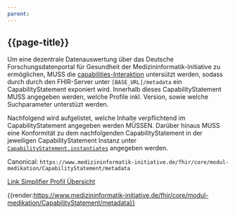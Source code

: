 ```yaml
---
parent: 
---
```

## {{page-title}}

Um eine dezentrale Datenauswertung über das Deutsche Forschungsdatenportal für Gesundheit der Medizininformatik-Initiative zu ermöglichen, MUSS die [capabilities-Interaktion](https://www.hl7.org/fhir/http.html#capabilities) untersützt werden, sodass durch durch den FHIR-Server unter ```[BASE_URL]/metadata``` ein CapabilityStatement exponiert wird. Innerhalb dieses CapabilityStatement MUSS angegeben werden, welche Profile inkl. Version, sowie welche Suchparameter unterstüzt werden.

Nachfolgend wird aufgelistet, welche Inhalte verpflichtend im CapabilityStatement angegeben werden MÜSSEN. Darüber hinaus MUSS eine Konformität zu dem nachfolgenden CapabilityStatement in der jeweiligen CapabilityStatement Instanz unter [```CapabilityStatement.instantiates```](https://www.hl7.org/fhir/capabilitystatement-definitions.html#CapabilityStatement.instantiates) angegeben werden.

Canonical: ```https://www.medizininformatik-initiative.de/fhir/core/modul-medikation/CapabilityStatement/metadata```

[Link Simplifier Profil Übersicht](https://simplifier.net/resolve?canonical=https://www.medizininformatik-initiative.de/fhir/core/modul-medikation/CapabilityStatement/metadata&fhirVersion=R4&scope=de.medizininformatikinitiative.kerndatensatz.medikation@2025.0.0)


{{render:https://www.medizininformatik-initiative.de/fhir/core/modul-medikation/CapabilityStatement/metadata}}